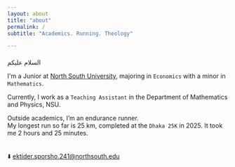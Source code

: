```yaml
---
layout: about
title: "about"
permalink: /
subtitle: "Academics. Running. Theology"

---
```


<br style="line-height:0.5;">
السلام عليكم


I'm a Junior at [North South University](https://www.northsouth.edu/), majoring in `Economics` with a minor in `Mathematics`.

Currently, I work as a `Teaching Assistant` in the Department of Mathematics and Physics, NSU.

Outside academics, I’m an endurance runner. <br>
My longest run so far is 25 km, completed at the `Dhaka 25K` in 2025. It took me 2 hours and 25 minutes.

<br style="line-height:0.5;">

⬇️ <a href="mailto:&#101;&#107;&#116;&#105;&#100;&#101;&#114;&#46;&#115;&#112;&#111;&#114;&#115;&#104;&#111;&#46;&#50;&#52;&#49;&#64;&#110;&#111;&#114;&#116;&#104;&#115;&#111;&#117;&#116;&#104;&#46;&#101;&#100;&#117;">
  &#101;&#107;&#116;&#105;&#100;&#101;&#114;&#46;&#115;&#112;&#111;&#114;&#115;&#104;&#111;&#46;&#50;&#52;&#49;&#64;&#110;&#111;&#114;&#116;&#104;&#115;&#111;&#117;&#116;&#104;&#46;&#101;&#100;&#117;
</a>


